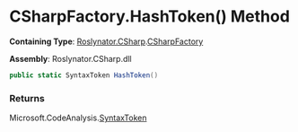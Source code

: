 # CSharpFactory\.HashToken\(\) Method

**Containing Type**: [Roslynator.CSharp](../../README.md)\.[CSharpFactory](../README.md)

**Assembly**: Roslynator\.CSharp\.dll

```csharp
public static SyntaxToken HashToken()
```

### Returns

Microsoft\.CodeAnalysis\.[SyntaxToken](https://docs.microsoft.com/en-us/dotnet/api/microsoft.codeanalysis.syntaxtoken)

